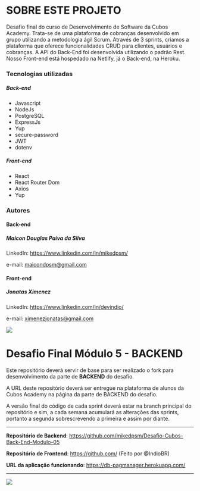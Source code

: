 # SOBRE ESTE PROJETO

Desafio final do curso de Desenvolvimento de Software da Cubos Academy. Trata-se de uma plataforma de cobranças desenvolvido em grupo utilizando a metodologia ágil Scrum. Através de 3 sprints, criamos a plataforma que oferece funcionalidades CRUD para clientes, usuários e cobranças. A API do Back-End foi desenvolvida utilizando o padrão Rest. Nosso Front-end está hospedado na Netlify, já o Back-end, na Heroku.

### Tecnologias utilizadas

##### Back-end

* Javascript
* NodeJs
* PostgreSQL
* ExpressJs
* Yup
* secure-password
* JWT
* dotenv

##### Front-end

* React
* React Router Dom
* Axios
* Yup

### Autores

#### Back-end

##### Maicon Douglas Paiva da Silva

LinkedIn:
<https://www.linkedin.com/in/mikedpsm/>

e-mail:
maicondpsm@gmail.com

#### Front-end

##### Jonatas Ximenez

LinkedIn:
<https://www.linkedin.com/in/devindio/>

e-mail:
ximenezjonatas@gmail.com

![](https://i.imgur.com/xG74tOh.png)

# Desafio Final Módulo 5 - BACKEND

Este repositório deverá servir de base para ser realizado o fork para desenvolvimento da parte de **BACKEND** do desafio.

A URL deste repositório deverá ser entregue na plataforma de alunos da Cubos Academy na página da parte de BACKEND do desafio.

A versão final do código de cada sprint deverá estar na branch principal do repositório e sim, a cada semana acumulará as alterações das sprints, portanto a segunda sobrescrevendo a primeira e assim por diante.

---

**Repositório de Backend**: https://github.com/mikedpsm/Desafio-Cubos-Back-End-Modulo-05

**Repositório de Frontend**: https://github.com/ (Feito por @IndioBR)

**URL da aplicação funcionando**: https://db-pagmanager.herokuapp.com/

---

![](https://img.shields.io/github/license/mikedpsm/Desafio-Cubos-Back-End-Modulo-05)
